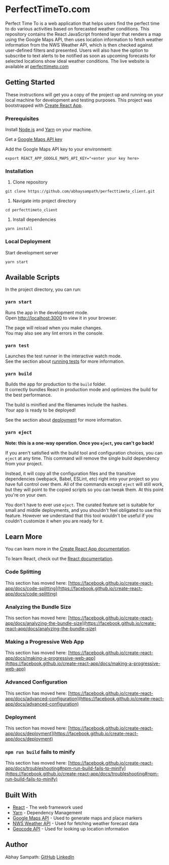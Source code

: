 # PerfectTimeTo.com

Perfect Time To is a web application that helps users find the perfect time to do various activities based on forecasted weather conditions. This repository contains the React JavaScript frontend layer that renders a map using the Google Maps API, then uses location information to fetch weather information from the NWS Weather API, which is then checked against user-defined filters and presented. Users will also have the option to subscribe to text alerts to be notified as soon as upcoming forecasts for selected locations show ideal weather conditions.
The live website is available at [perfecttimeto.com](http://perfecttimeto.com)

## Getting Started

These instructions will get you a copy of the project up and running on your local machine for development and testing purposes.
This project was bootstrapped with [Create React App](https://github.com/facebook/create-react-app).

### Prerequisites

Install [Node.js](https://nodejs.org/en/download) and [Yarn](https://classic.yarnpkg.com/lang/en/docs/install/) on your machine.

Get a [Google Maps API key](https://developers.google.com/maps/documentation/embed/get-api-key)

Add the Google Maps API key to your environment:

`export REACT_APP_GOOGLE_MAPS_API_KEY="<enter your key here>`

### Installation

1. Clone repository

`git clone https://github.com/abhaysampath/perfecttimeto_client.git`

1. Navigate into project directory

`cd perfecttimeto_client`

1. Install dependencies

`yarn install`

### Local Deployment

Start development server

`yarn start`

## Available Scripts

In the project directory, you can run:

### `yarn start`

Runs the app in the development mode.\
Open [http://localhost:3000](http://localhost:3000) to view it in your browser.

The page will reload when you make changes.\
You may also see any lint errors in the console.

### `yarn test`

Launches the test runner in the interactive watch mode.\
See the section about [running tests](https://facebook.github.io/create-react-app/docs/running-tests) for more information.

### `yarn build`

Builds the app for production to the `build` folder.\
It correctly bundles React in production mode and optimizes the build for the best performance.

The build is minified and the filenames include the hashes.\
Your app is ready to be deployed!

See the section about [deployment](https://facebook.github.io/create-react-app/docs/deployment) for more information.

### `yarn eject`

**Note: this is a one-way operation. Once you `eject`, you can't go back!**

If you aren't satisfied with the build tool and configuration choices, you can `eject` at any time. This command will remove the single build dependency from your project.

Instead, it will copy all the configuration files and the transitive dependencies (webpack, Babel, ESLint, etc) right into your project so you have full control over them. All of the commands except `eject` will still work, but they will point to the copied scripts so you can tweak them. At this point you're on your own.

You don't have to ever use `eject`. The curated feature set is suitable for small and middle deployments, and you shouldn't feel obligated to use this feature. However we understand that this tool wouldn't be useful if you couldn't customize it when you are ready for it.

## Learn More

You can learn more in the [Create React App documentation](https://facebook.github.io/create-react-app/docs/getting-started).

To learn React, check out the [React documentation](https://reactjs.org/).

### Code Splitting

This section has moved here: [https://facebook.github.io/create-react-app/docs/code-splitting](https://facebook.github.io/create-react-app/docs/code-splitting)

### Analyzing the Bundle Size

This section has moved here: [https://facebook.github.io/create-react-app/docs/analyzing-the-bundle-size](https://facebook.github.io/create-react-app/docs/analyzing-the-bundle-size)

### Making a Progressive Web App

This section has moved here: [https://facebook.github.io/create-react-app/docs/making-a-progressive-web-app](https://facebook.github.io/create-react-app/docs/making-a-progressive-web-app)

### Advanced Configuration

This section has moved here: [https://facebook.github.io/create-react-app/docs/advanced-configuration](https://facebook.github.io/create-react-app/docs/advanced-configuration)

### Deployment

This section has moved here: [https://facebook.github.io/create-react-app/docs/deployment](https://facebook.github.io/create-react-app/docs/deployment)

### `npm run build` fails to minify

This section has moved here: [https://facebook.github.io/create-react-app/docs/troubleshooting#npm-run-build-fails-to-minify](https://facebook.github.io/create-react-app/docs/troubleshooting#npm-run-build-fails-to-minify)

## Built With

* [React](https://reactjs.org/) - The web framework used
* [Yarn](https://yarnpkg.com/) - Dependency Management
* [Google Maps API](https://developers.google.com/maps/documentation) - Used to generate maps and place markers
* [NWS Weather API](https://www.weather.gov/documentation/services-web-api) - Used for fetching weather forecast data
* [Geocode API](https://geocode.maps.co) - Used for looking up location information

## Author

Abhay Sampath: [GitHub](https://github.com/abhaysampath/) [LinkedIn](https://www.linkedin.com/in/abhaysampath/)
